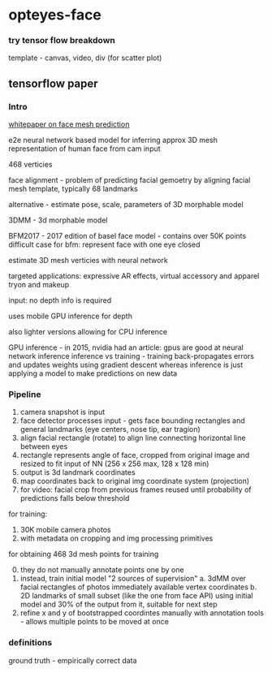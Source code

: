 # opteyes-face

### try tensor flow breakdown

template - canvas, video, div (for scatter plot)

## tensorflow paper 

### Intro

[whitepaper on face mesh prediction](https://arxiv.org/pdf/1907.06724.pdf)

e2e neural network based model for inferring approx 3D mesh representation of human face from cam input

468 verticies 

face alignment - problem of predicting facial gemoetry by aligning facial mesh template, typically 68 landmarks 

alternative - estimate pose, scale, parameters of 3D morphable model 

3DMM - 3d morphable model 

BFM2017 - 2017 edition of basel face model - contains over 50K points 
difficult case for bfm: represent face with one eye closed 

estimate 3D mesh verticies with neural network

targeted applications: expressive AR effects, virtual accessory and apparel tryon and makeup 

input: no depth info is required 

uses mobile GPU inference for depth 

also lighter versions allowing for CPU inference 

GPU inference - in 2015, nvidia had an article: gpus are good at neural network inference 
inference vs training - training back-propagates errors and updates weights using gradient descent
whereas inference is just applying a model to make predictions on new data 


### Pipeline

1.  camera snapshot is input
2.  face detector processes input - gets face bounding rectangles and general landmarks (eye centers, nose tip, ear tragion) 
3.  align facial rectangle (rotate) to align line connecting horizontal line between eyes 
4.  rectangle represents angle of face, cropped from original image and resized to fit input of NN (256 x 256 max, 128 x 128 min)
5.  output is 3d landmark coordinates
6.  map coordinates back to original img coordinate system (projection)
7.  for video: facial crop from previous frames reused until probability of predictions falls below threshold 

for training:
1.  30K mobile camera photos 
2.  with metadata on cropping and img processing primitives 

for obtaining 468 3d mesh points for training

0. they do not manually annotate points one by one 
1.  instead, train initial model "2 sources of supervision"
    a.  3dMM over facial rectangles of photos immediately available vertex coordinates 
    b.  2D landmarks of small subset (like the one from face API)
using initial model and 30% of the output from it, suitable for next step
2.  refine x and y of bootstrapped coordintes manually with annotation tools - allows multiple points to be moved at once

### definitions

ground truth - empirically correct data 

